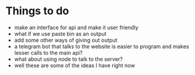 # Things to do

- make an interface for api and make it user friendly
- what if we use paste bin as an output
- add some other ways of giving out output
- a telegram bot that talks to the website is easier to program and makes lesser calls to the main api?
- what about using node to talk to the server?
- well these are some of the ideas I have right now
